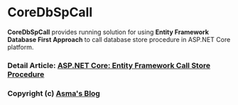 # CoreDbSpCall
**CoreDbSpCall** provides running solution for using **Entity Framework Database First Approach** to call database store procedure in ASP.NET Core platform.

### Detail Article: [ASP.NET Core: Entity Framework Call Store Procedure](https://bit.ly/2C4BGYB)

### Copyright (c) [Asma's Blog](https://www.asmak9.com/)
